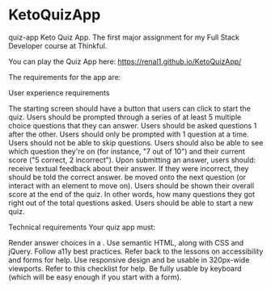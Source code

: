 # KetoQuizApp
quiz-app
Keto Quiz App. The first major assignment for my Full Stack Developer course at Thinkful.

You can play the Quiz App here: https://renal1.github.io/KetoQuizApp/

The requirements for the app are:

User experience requirements

The starting screen should have a button that users can click to start the quiz.
Users should be prompted through a series of at least 5 multiple choice questions that they can answer.
Users should be asked questions 1 after the other.
Users should only be prompted with 1 question at a time.
Users should not be able to skip questions.
Users should also be able to see which question they're on (for instance, "7 out of 10") and their current score ("5 correct, 2 incorrect").
Upon submitting an answer, users should:
receive textual feedback about their answer. If they were incorrect, they should be told the correct answer.
be moved onto the next question (or interact with an element to move on).
Users should be shown their overall score at the end of the quiz. In other words, how many questions they got right out of the total questions asked.
Users should be able to start a new quiz.

Technical requirements Your quiz app must:

Render answer choices in a .
Use semantic HTML, along with CSS and jQuery.
Follow a11y best practices.
Refer back to the lessons on accessibility and forms for help.
Use responsive design and be usable in 320px-wide viewports.
Refer to this checklist for help.
Be fully usable by keyboard (which will be easy enough if you start with a form).
